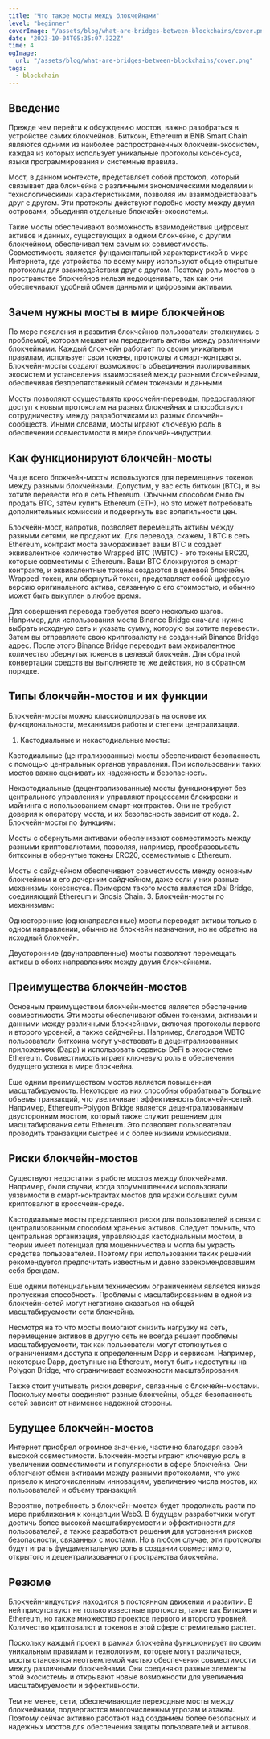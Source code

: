 ```yaml
---
title: "Что такое мосты между блокчейнами"
level: "beginner"
coverImage: "/assets/blog/what-are-bridges-between-blockchains/cover.png"
date: "2023-10-04T05:35:07.322Z"
time: 4
ogImage:
  url: "/assets/blog/what-are-bridges-between-blockchains/cover.png"
tags:
  - blockchain 
---
```


## Введение
Прежде чем перейти к обсуждению мостов, важно разобраться в устройстве самих блокчейнов. Биткоин, Ethereum и BNB Smart Chain являются одними из наиболее распространенных блокчейн-экосистем, каждая из которых использует уникальные протоколы консенсуса, языки программирования и системные правила.

Мост, в данном контексте, представляет собой протокол, который связывает два блокчейна с различными экономическими моделями и технологическими характеристиками, позволяя им взаимодействовать друг с другом. Эти протоколы действуют подобно мосту между двумя островами, объединяя отдельные блокчейн-экосистемы.

Такие мосты обеспечивают возможность взаимодействия цифровых активов и данных, существующих в одном блокчейне, с другим блокчейном, обеспечивая тем самым их совместимость. Совместимость является фундаментальной характеристикой в мире Интернета, где устройства по всему миру используют общие открытые протоколы для взаимодействия друг с другом. Поэтому роль мостов в пространстве блокчейнов нельзя недооценивать, так как они обеспечивают удобный обмен данными и цифровыми активами.

<!-- banner_place -->

## Зачем нужны мосты в мире блокчейнов

По мере появления и развития блокчейнов пользователи столкнулись с проблемой, которая мешает им передвигать активы между различными блокчейнами. Каждый блокчейн работает по своим уникальным правилам, использует свои токены, протоколы и смарт-контракты. Блокчейн-мосты создают возможность объединения изолированных экосистем и установления взаимосвязей между разными блокчейнами, обеспечивая безпрепятственный обмен токенами и данными.

Мосты позволяют осуществлять кроссчейн-переводы, предоставляют доступ к новым протоколам на разных блокчейнах и способствуют сотрудничеству между разработчиками из разных блокчейн-сообществ. Иными словами, мосты играют ключевую роль в обеспечении совместимости в мире блокчейн-индустрии.

## Как функционируют блокчейн-мосты

Чаще всего блокчейн-мосты используются для перемещения токенов между разными блокчейнами. Допустим, у вас есть биткоин (BTC), и вы хотите перевести его в сеть Ethereum. Обычным способом было бы продать BTC, затем купить Ethereum (ETH), но это может потребовать дополнительных комиссий и подвергнуть вас волатильности цен.

Блокчейн-мост, напротив, позволяет перемещать активы между разными сетями, не продают их. Для перевода, скажем, 1 BTC в сеть Ethereum, контракт моста замораживает ваши BTC и создает эквивалентное количество Wrapped BTC (WBTC) - это токены ERC20, которые совместимы с Ethereum. Ваши BTC блокируются в смарт-контракте, и эквивалентные токены создаются в целевой блокчейн. Wrapped-токен, или обернутый токен, представляет собой цифровую версию оригинального актива, связанную с его стоимостью, и обычно может быть выкуплен в любое время.

Для совершения перевода требуется всего несколько шагов. Например, для использования моста Binance Bridge сначала нужно выбрать исходную сеть и указать сумму, которую вы хотите перевести. Затем вы отправляете свою криптовалюту на созданный Binance Bridge адрес. После этого Binance Bridge переводит вам эквивалентное количество обернутых токенов в целевой блокчейн. Для обратной конвертации средств вы выполняете те же действия, но в обратном порядке.

## Типы блокчейн-мостов и их функции

Блокчейн-мосты можно классифицировать на основе их функциональности, механизмов работы и степени централизации.

1. Кастодиальные и некастодиальные мосты:

Кастодиальные (централизованные) мосты обеспечивают безопасность с помощью центральных органов управления. При использовании таких мостов важно оценивать их надежность и безопасность.

Некастодиальные (децентрализованные) мосты функционируют без центрального управления и управляют процессами блокировки и майнинга с использованием смарт-контрактов. Они не требуют доверия к оператору моста, и их безопасность зависит от кода.
2. Блокчейн-мосты по функциям:

Мосты с обернутыми активами обеспечивают совместимость между разными криптовалютами, позволяя, например, преобразовывать биткоины в обернутые токены ERC20, совместимые с Ethereum.

Мосты с сайдчейном обеспечивают совместимость между основным блокчейном и его дочерним сайдчейном, даже если у них разные механизмы консенсуса. Примером такого моста является xDai Bridge, соединяющий Ethereum и Gnosis Chain.
3. Блокчейн-мосты по механизмам:

Односторонние (однонаправленные) мосты переводят активы только в одном направлении, обычно на блокчейн назначения, но не обратно на исходный блокчейн.

Двусторонние (двунаправленные) мосты позволяют перемещать активы в обоих направлениях между двумя блокчейнами.

## Преимущества блокчейн-мостов

Основным преимуществом блокчейн-мостов является обеспечение совместимости. Эти мосты обеспечивают обмен токенами, активами и данными между различными блокчейнами, включая протоколы первого и второго уровней, а также сайдчейны. Например, благодаря WBTC пользователи биткоина могут участвовать в децентрализованных приложениях (Dapp) и использовать сервисы DeFi в экосистеме Ethereum. Совместимость играет ключевую роль в обеспечении будущего успеха в мире блокчейна.

Еще одним преимуществом мостов является повышенная масштабируемость. Некоторые из них способны обрабатывать большие объемы транзакций, что увеличивает эффективность блокчейн-сетей. Например, Ethereum-Polygon Bridge является децентрализованным двусторонним мостом, который также служит решением для масштабирования сети Ethereum. Это позволяет пользователям проводить транзакции быстрее и с более низкими комиссиями.

## Риски блокчейн-мостов

Существуют недостатки в работе мостов между блокчейнами. Например, были случаи, когда злоумышленники использовали уязвимости в смарт-контрактах мостов для кражи больших сумм криптовалют в кроссчейн-среде.

Кастодиальные мосты представляют риски для пользователей в связи с централизованным способом хранения активов. Следует помнить, что центральная организация, управляющая кастодиальным мостом, в теории имеет потенциал для мошенничества и могла бы украсть средства пользователей. Поэтому при использовании таких решений рекомендуется предпочитать известным и давно зарекомендовавшим себя брендам.

Еще одним потенциальным техническим ограничением является низкая пропускная способность. Проблемы с масштабированием в одной из блокчейн-сетей могут негативно сказаться на общей масштабируемости сети блокчейна.

Несмотря на то что мосты помогают снизить нагрузку на сеть, перемещение активов в другую сеть не всегда решает проблемы масштабируемости, так как пользователи могут столкнуться с ограничениями доступа к определенным Dapp и сервисам. Например, некоторые Dapp, доступные на Ethereum, могут быть недоступны на Polygon Bridge, что ограничивает возможности масштабирования.

Также стоит учитывать риски доверия, связанные с блокчейн-мостами. Поскольку мосты соединяют разные блокчейны, общая безопасность сетей зависит от наименее надежной стороны.

## Будущее блокчейн-мостов

Интернет приобрел огромное значение, частично благодаря своей высокой совместимости. Блокчейн-мосты играют ключевую роль в увеличении совместимости и популярности в сфере блокчейна. Они облегчают обмен активами между разными протоколами, что уже привело к многочисленным инновациям, увеличению числа мостов, их пользователей и объему транзакций.

Вероятно, потребность в блокчейн-мостах будет продолжать расти по мере приближения к концепции Web3. В будущем разработчики могут достичь более высокой масштабируемости и эффективности для пользователей, а также разработают решения для устранения рисков безопасности, связанных с мостами. Но в любом случае, эти протоколы будут играть фундаментальную роль в создании совместимого, открытого и децентрализованного пространства блокчейна.

## Резюме

Блокчейн-индустрия находится в постоянном движении и развитии. В ней присутствуют не только известные протоколы, такие как Биткоин и Ethereum, но также множество проектов первого и второго уровней. Количество криптовалют и токенов в этой сфере стремительно растет.

Поскольку каждый проект в рамках блокчейна функционирует по своим уникальным правилам и технологиям, которые могут различаться, мосты становятся неотъемлемой частью обеспечения совместимости между различными блокчейнами. Они соединяют разные элементы этой экосистемы и открывают новые возможности для увеличения масштабируемости и эффективности.

Тем не менее, сети, обеспечивающие переходные мосты между блокчейнами, подвергаются многочисленным угрозам и атакам. Поэтому сейчас активно работают над созданием более безопасных и надежных мостов для обеспечения защиты пользователей и активов.

